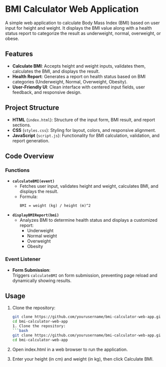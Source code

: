 # BMI Calculator Web Application

A simple web application to calculate Body Mass Index (BMI) based on user input for height and weight. It displays the BMI value along with a health status report to categorize the result as underweight, normal, overweight, or obese.

## Features

- **Calculate BMI**: Accepts height and weight inputs, validates them, calculates the BMI, and displays the result.
- **Health Report**: Generates a report on health status based on BMI categories (Underweight, Normal, Overweight, Obesity).
- **User-Friendly UI**: Clean interface with centered input fields, user feedback, and responsive design.

## Project Structure

- **HTML** (`index.html`): Structure of the input form, BMI result, and report sections.
- **CSS** (`styles.css`): Styling for layout, colors, and responsive alignment.
- **JavaScript** (`script.js`): Functionality for BMI calculation, validation, and report generation.

## Code Overview

### Functions

- **`calculateBMI(event)`**
  - Fetches user input, validates height and weight, calculates BMI, and displays the result.
  - Formula:  
    ```plaintext
    BMI = weight (kg) / height (m)^2
    ```
- **`displayBMIReport(bmi)`**
  - Analyzes BMI to determine health status and displays a customized report:
    - Underweight
    - Normal weight
    - Overweight
    - Obesity

### Event Listener
- **Form Submission**:  
  Triggers `calculateBMI` on form submission, preventing page reload and dynamically showing results.

## Usage

1. Clone the repository:
   ```bash
   git clone https://github.com/yourusername/bmi-calculator-web-app.git
   cd bmi-calculator-web-app
   1. Clone the repository:
   ```bash
   git clone https://github.com/yourusername/bmi-calculator-web-app.git
   cd bmi-calculator-web-app

2. Open index.html in a web browser to run the application.


3. Enter your height (in cm) and weight (in kg), then click Calculate BMI.
